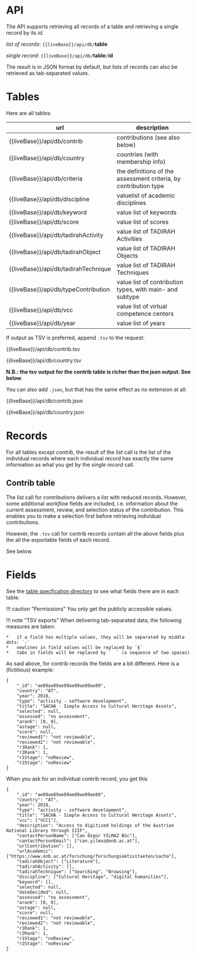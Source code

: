 # API

The API supports retrieving all records of a table and retrieving a single record by its
*id*.

*list of records*: `{{liveBase}}/api/db/`**table**


*single record*: `{{liveBase}}/api/db/`**table**`/`**id**

The result is in JSON format by default, but lists of records can also be retrieved
as tab-separated values.

# Tables

Here are all tables:

url | description
--- | ---
{{liveBase}}/api/db/contrib | contributions (see also below)
{{liveBase}}/api/db/country | countries (with membership info)
{{liveBase}}/api/db/criteria | the definitions of the assessment criteria, by contribution type
{{liveBase}}/api/db/discipline | valuelist of academic disciplines
{{liveBase}}/api/db/keyword | value list of keywords
{{liveBase}}/api/db/score | value list of scores
{{liveBase}}/api/db/tadirahActivity | value list of TADIRAH Activities
{{liveBase}}/api/db/tadirahObject | value list of TADIRAH Objects
{{liveBase}}/api/db/tadirahTechnique | value list of TADIRAH Techniques
{{liveBase}}/api/db/typeContribution | value list of contribution types, with main- and subtype
{{liveBase}}/api/db/vcc | value list of virtual competence centers
{{liveBase}}/api/db/year | value list of years

If output as TSV is preferred, append `.tsv` to the request:

{{liveBase}}/api/db/contrib.tsv

{{liveBase}}/api/db/country.tsv

**N.B.: the tsv output for the contrib table is richer than the json output. See below**.

You can also add `.json`, but that has the same effect as no extension at all:

{{liveBase}}/api/db/contrib.json

{{liveBase}}/api/db/country.json

# Records

For all tables except *contrib*, the result of the *list* call is the list of the
individual records where each individual record has exactly the same information
as what you get by the *single record* call.

## Contrib table

The list call for contributions delivers a list with reduced records.
However, some additional *workflow* fields are included, i.e. information
about the current assessment, review, and selection status of the contribution.
This enables you to make a selection first before retrieving individual contributions.

However, the `.tsv` call for contrib records contain all the above fields plus the all
the exportable fields of each record.

See below.

# Fields

See the
[table specfication directory](https://github.com/Dans-labs/dariah-contrib/tree/master/server/tables)
to see what fields there are in each table.

!!! caution "Permissions"
    You only get the publicly accessible values.

!!! note "TSV exports"
    When delivering tab-separated data, the following measures are taken:

    *   if a field has multiple values, they will be separated by middle dots: `·`
    *   newlines in field values will be replaced by `§`
    *   tabs in fields will be replaced by `  ` (a sequence of two spaces)

As said above, for contrib records the fields are a bit different.
Here is a (fictitious) example:

```
{
    "_id": "ae89ae89ae89ae89ae89ae89",
    "country": "AT",
    "year": 2018,
    "type": "activity - software development",
    "title": "SACHA - Simple Access to Cultural Heritage Assets",
    "selected": null,
    "assessed": "no assessment",
    "arank": [0, 0],
    "astage": null,
    "score": null,
    "reviewed1": "not reviewable",
    "reviewed2": "not reviewable",
    "r1Rank": 1,
    "r2Rank": 1,
    "r1Stage": "noReview",
    "r2Stage": "noReview"
}
```

When you ask for an individual contrib record, you get this

```
{
    "_id": "ae89ae89ae89ae89ae89ae89",
    "country": "AT",
    "year": 2018,
    "type": "activity - software development",
    "title": "SACHA - Simple Access to Cultural Heritage Assets",
    "vcc": ["VCC1"],
    "description": "Access to digitized holdings of the Austrian National Library through IIIF",
    "contactPersonName": ["Can Özgür YILMAZ BSc"],
    "contactPersonEmail": ["can.yilmaz@onb.ac.at"],
    "urlContribution": [],
    "urlAcademic": ["https://www.onb.ac.at/forschung/forschungsaktivitaeten/sacha"],
    "tadirahObject": ["Literature"],
    "tadirahActivity": [],
    "tadirahTechnique": ["Searching", "Browsing"],
    "discipline": ["Cultural Heritage", "digital humanities"],
    "keyword": [],
    "selected": null,
    "dateDecided": null,
    "assessed": "no assessment",
    "arank": [0, 0],
    "astage": null,
    "score": null,
    "reviewed1": "not reviewable",
    "reviewed2": "not reviewable",
    "r1Rank": 1,
    "r2Rank": 1,
    "r1Stage": "noReview",
    "r2Stage": "noReview"
}
```
